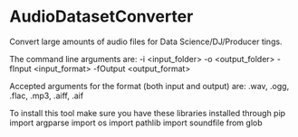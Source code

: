 # AudioDatasetConverter
Convert large amounts of audio files for Data Science/DJ/Producer tings.

The command line arguments are: -i <input_folder> -o <output_folder> -fInput <input_format> -fOutput <output_format>

Accepted arguments for the format (both input and output) are: .wav, .ogg, .flac, .mp3, .aiff, .aif

To install this tool make sure you have these libraries installed through pip
import argparse
import os
import pathlib
import soundfile
from glob
